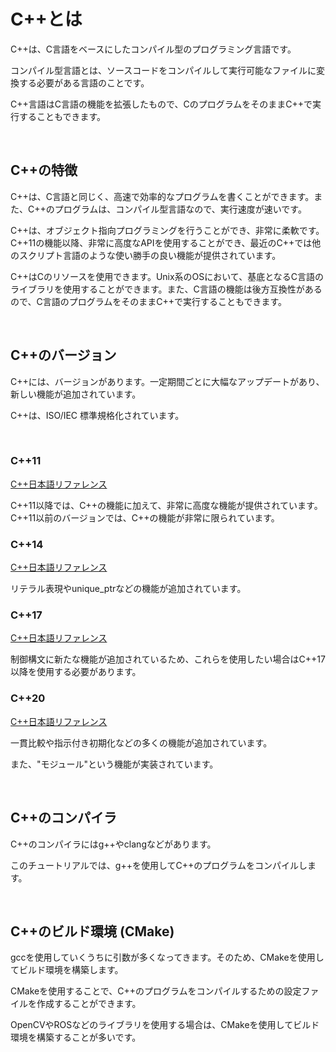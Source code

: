# C++とは

C++は、C言語をベースにしたコンパイル型のプログラミング言語です。

コンパイル型言語とは、ソースコードをコンパイルして実行可能なファイルに変換する必要がある言語のことです。

C++言語はC言語の機能を拡張したもので、CのプログラムをそのままC++で実行することもできます。

<br>

## C++の特徴

C++は、C言語と同じく、高速で効率的なプログラムを書くことができます。また、C++のプログラムは、コンパイル型言語なので、実行速度が速いです。

C++は、オブジェクト指向プログラミングを行うことができ、非常に柔軟です。C++11の機能以降、非常に高度なAPIを使用することができ、最近のC++では他のスクリプト言語のような使い勝手の良い機能が提供されています。

C++はCのリソースを使用できます。Unix系のOSにおいて、基底となるC言語のライブラリを使用することができます。また、C言語の機能は後方互換性があるので、C言語のプログラムをそのままC++で実行することもできます。

<br>

## C++のバージョン

C++には、バージョンがあります。一定期間ごとに大幅なアップデートがあり、新しい機能が追加されています。

C++は、ISO/IEC 標準規格化されています。

<br>

### C++11

[C++日本語リファレンス](https://cpprefjp.github.io/lang/cpp11.html)

C++11以降では、C++の機能に加えて、非常に高度な機能が提供されています。C++11以前のバージョンでは、C++の機能が非常に限られています。

### C++14

[C++日本語リファレンス](https://cpprefjp.github.io/lang/cpp14.html)

リテラル表現やunique_ptrなどの機能が追加されています。

### C++17

[C++日本語リファレンス](https://cpprefjp.github.io/lang/cpp17.html)

制御構文に新たな機能が追加されているため、これらを使用したい場合はC++17以降を使用する必要があります。

### C++20

[C++日本語リファレンス](https://cpprefjp.github.io/lang/cpp20.html)

一貫比較や指示付き初期化などの多くの機能が追加されています。

また、"モジュール"という機能が実装されています。

<br>

## C++のコンパイラ

C++のコンパイラにはg++やclangなどがあります。

このチュートリアルでは、g++を使用してC++のプログラムをコンパイルします。

<br>

## C++のビルド環境 (CMake)

gccを使用していくうちに引数が多くなってきます。そのため、CMakeを使用してビルド環境を構築します。

CMakeを使用することで、C++のプログラムをコンパイルするための設定ファイルを作成することができます。

OpenCVやROSなどのライブラリを使用する場合は、CMakeを使用してビルド環境を構築することが多いです。

<br>

